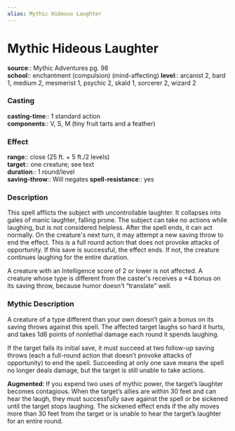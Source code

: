 ```yaml
---
alias: Mythic Hideous Laughter
---
```


# Mythic Hideous Laughter

**source**:: Mythic Adventures pg. 98  
**school**:: enchantment (compulsion) (mind-affecting)
**level**:: arcanist 2, bard 1, medium 2, mesmerist 1, psychic 2, skald 1, sorcerer 2, wizard 2

### Casting 

**casting-time**:: 1 standard action  
**components**:: V, S, M (tiny fruit tarts and a feather)

### Effect 

**range**:: close (25 ft. + 5 ft./2 levels)  
**target**:: one creature; see text  
**duration**:: 1 round/level  
**saving-throw**:: Will negates
**spell-resistance**:: yes

### Description 

This spell afflicts the subject with uncontrollable laughter. It collapses into gales of manic laughter, falling prone. The subject can take no actions while laughing, but is not considered helpless. After the spell ends, it can act normally. On the creature's next turn, it may attempt a new saving throw to end the effect. This is a full round action that does not provoke attacks of opportunity. If this save is successful, the effect ends. If not, the creature continues laughing for the entire duration.  
  
A creature with an Intelligence score of 2 or lower is not affected. A creature whose type is different from the caster's receives a +4 bonus on its saving throw, because humor doesn't “translate” well.

### Mythic Description

A creature of a type different than your own doesn’t gain a bonus on its saving throws against this spell. The affected target laughs so hard it hurts, and takes 1d6 points of nonlethal damage each round it spends laughing.  
  
If the target fails its initial save, it must succeed at two follow-up saving throws (each a full-round action that doesn’t provoke attacks of opportunity) to end the spell. Succeeding at only one save means the spell no longer deals damage, but the target is still unable to take actions.  
  
**Augmented**: If you expend two uses of mythic power, the target’s laughter becomes contagious. When the target’s allies are within 30 feet and can hear the laugh, they must successfully save against the spell or be sickened until the target stops laughing. The sickened effect ends if the ally moves more than 30 feet from the target or is unable to hear the target’s laughter for an entire round.

